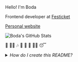 Hello! I'm Boda

Frontend developer at [Festicket](https://www.festicket.com/)

[Personal website](https://bodazhao.com/)

![Boda's GitHub Stats](https://github-readme-stats.vercel.app/api?username=bodazhao&show_icons=true&theme=graywhite)

🍜 🏃‍♂️ 🎶 👾 🕺 🌿 👨‍💻 😴

<details>
<summary><em>How do I create this README?</em></summary>
Try creating a repo and name it with your username 😉
</details>
